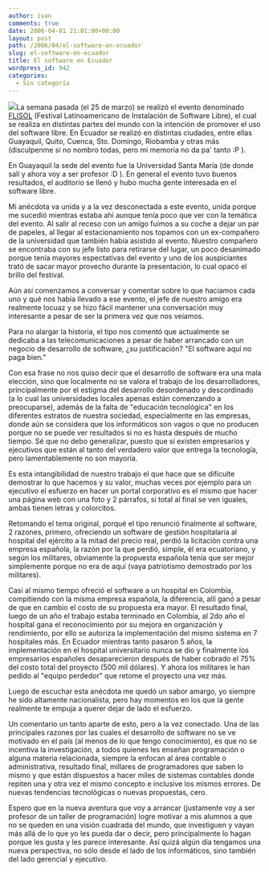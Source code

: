 ```yaml
---
author: ivan
comments: true
date: 2006-04-01 21:01:00+00:00
layout: post
path: /2006/04/el-software-en-ecuador
slug: el-software-en-ecuador
title: El software en Ecuador
wordpress_id: 942
categories:
  - Sin categoría
---
```


[![](http://photos1.blogger.com/blogger/5311/455/200/logo-small_FLISOL.0.jpg)](http://photos1.blogger.com/blogger/5311/455/1600/logo-small_FLISOL.0.jpg)La semana pasada (el 25 de marzo) se realizó el evento denominado [FLISOL](http://installfest.info/Ecuador) (Festival Latinoamericano de Instalación de Software Libre), el cual se realiza en distintas partes del mundo con la intención de promover el uso del software libre. En Ecuador se realizó en distintas ciudades, entre ellas Guayaquil, Quito, Cuenca, Sto. Domingo, Riobamba y otras más (disculpenme si no nombro todas, pero mi memoria no da pa' tanto :P ).

En Guayaquil la sede del evento fue la Universidad Santa María (de donde salí y ahora voy a ser profesor :D ). En general el evento tuvo buenos resultados, el auditorio se llenó y hubo mucha gente interesada en el software libre.

Mi anécdota va unida y a la vez desconectada a este evento, unida porque me sucedió mientras estaba ahí aunque tenía poco que ver con la temática del evento. Al salir al receso con un amigo fuimos a su coche a dejar un par de papeles, al llegar al estacionamiento nos topamos con un ex-compañero de la universidad que también había asistido al evento. Nuestro compañero se encontraba con su jefe listo para retirarse del lugar, un poco desanimado porque tenía mayores espectativas del evento y uno de los auspiciantes trató de sacar mayor provecho durante la presentación, lo cual opacó el brillo del festival.

Aún así comenzamos a conversar y comentar sobre lo que hacíamos cada uno y qué nos había llevado a ese evento, el jefe de nuestro amigo era realmente locuaz y se hizo fácil mantener una conversación muy interesante a pesar de ser la primera vez que nos veíamos.

Para no alargar la historia, el tipo nos comentó que actualmente se dedicaba a las telecomunicaciones a pesar de haber arrancado con un negocio de desarrollo de software, ¿su justificación? "El software aquí no paga bien."

Con esa frase no nos quiso decir que el desarrollo de software era una mala elección, sino que localmente no se valora el trabajo de los desarrolladores, principalmente por el estigma del desarrollo desordenado y descordinado (a lo cual las universidades locales apenas están comenzando a preocuparse), además de la falta de "educación tecnológica" en los diferentes estratos de nuestra sociedad, especialmente en las empresas, donde aún se considera que los informáticos son vagos o que no producen porque no se puede ver resultados si no es hasta después de mucho tiempo. Sé que no debo generalizar, puesto que sí existen empresarios y ejecutivos que están al tanto del verdadero valor que entrega la tecnología, pero lamentablemente no son mayoría.

Es esta intangibilidad de nuestro trabajo el que hace que se dificulte demostrar lo que hacemos y su valor, muchas veces por ejemplo para un ejecutivo el esfuerzo en hacer un portal corporativo es el mismo que hacer una página web con una foto y 2 párrafos, si total al final se ven iguales, ambas tienen letras y colorcitos.

Retomando el tema original, porqué el tipo renunció finalmente al software, 2 razones, primero, ofreciendo un software de gestión hospitalaria al hospital del ejército a la mitad del precio real, perdió la licitación contra una empresa española, la razón por la que perdió, simple, él era ecuatoriano, y según los militares, obviamente la propuesta española tenía que ser mejor simplemente porque no era de aquí (vaya patriotismo demostrado por los militares).

Casi al mismo tiempo ofreció el software a un hospital en Colombia, compitiendo con la misma empresa española, la diferencia, allí ganó a pesar de que en cambio el costo de su propuesta era mayor. El resultado final, luego de un año el trabajo estaba terminado en Colombia, al 2do año el hospital gana el reconocimiento por su mejora en organización y rendimiento, por ello se autoriza la implementación del mismo sistema en 7 hospitales más. En Ecuador mientras tanto pasaron 5 años, la implementación en el hospital universitario nunca se dio y finalmente los empresarios españoles desaparecieron después de haber cobrado el 75% del costo total del proyecto (500 mil dólares). Y ahora los militares le han pedido al "equipo perdedor" que retome el proyecto una vez más.

Luego de escuchar esta anécdota me quedó un sabor amargo, yo siempre he sido altamente nacionalista, pero hay momentos en los que la gente realmente te empuja a querer dejar de lado el esfuerzo.

Un comentario un tanto aparte de esto, pero a la vez conectado. Una de las principales razones por las cuales el desarrollo de software no se ve motivado en el país (al menos de lo que tengo conocimiento), es que no se incentiva la investigación, a todos quienes les enseñan programación o alguna materia relacionada, siempre la enfocan al área contable o administrativa, resultado final, millares de programadores que saben lo mismo y que están dispuestos a hacer miles de sistemas contables donde repiten una y otra vez el mismo concepto e inclusive los mismos errores. De nuevas tendencias tecnológicas o nuevas propuestas, cero.

Espero que en la nueva aventura que voy a arrancar (justamente voy a ser profesor de un taller de programación) logre motivar a mis alumnos a que no se queden en una visión cuadrada del mundo, que investiguen y vayan más allá de lo que yo les pueda dar o decir, pero principalmente lo hagan porque les gusta y les parece interesante. Así quizá algún día tengamos una nueva perspectiva, no sólo desde el lado de los informáticos, sino también del lado gerencial y ejecutivo.
